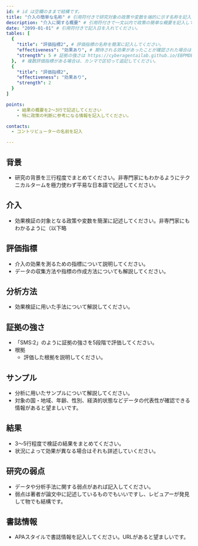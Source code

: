```yaml
---
id: # id は空欄のままで結構です。
title: "介入の簡単な名称" # 引用符付きで研究対象の政策や変数を端的に示す名称を記入してください。
description: "介入に関する概要" # 引用符付きで一文以内で政策の簡単な概要を記入してください。
date: "2099-01-01" # 引用符付きで記入日を入れてください。
tables: [
  {
    "title": "評価指標2", # 評価指標の名称を簡潔に記入してください。
    "effectiveness": "効果あり", # 期待される効果があったことが確認された場合は"効果あり"、期待される効果がなかったり、逆効果だったことが確認された場合は"効果なし"、状況によって効果があったりなかったりする場合は"ミックス"、検出力不足や研究の不備によって結論が出せない場合は"不明" としてください。
    "strength": 5 # 証拠の強さは https://cyberagentailab.github.io/EBPMDB/sms を参照してください。
  },  # 複数評価指標がある場合は、カンマで区切って追記してください。
  {
    "title": "評価指標2",
    "effectiveness": "効果あり",
    "strength": 2
  }
]

points:
    - 結果の概要を2〜3行で記述してください
    - 特に政策の判断に参考になる情報を記入してください。

contacts:
  - コントリビューターの名前を記入

---
```


## 背景 
- 研究の背景を三行程度でまとめてください。非専門家にもわかるようにテクニカルタームを極力使わず平易な日本語で記述してください。

## 介入
- 効果検証の対象となる政策や変数を簡潔に記述してください。非専門家にもわかるように（以下略

## 評価指標
- 介入の効果を測るための指標について説明してください。
- データの収集方法や指標の作成方法についても解説してください。

## 分析方法
- 効果検証に用いた手法について解説してください。

## 証拠の強さ
- 「SMS:2」のように証拠の強さを5段階で評価してください。
- 根拠 
    - 評価した根拠を説明してください。

## サンプル
- 分析に用いたサンプルについて解説してください。
- 対象の国・地域、年齢、性別、経済的状態などデータの代表性が確認できる情報があると望ましいです。

## 結果
- 3〜5行程度で検証の結果をまとめてください。
- 状況によって効果が異なる場合はそれも詳述していください。

## 研究の弱点
- データや分析手法に関する弱点があれば記入してください。
- 弱点は著者が論文中に記述しているものでもいいですし、レビュアーが発見して物でも結構です。

## 書誌情報
- APAスタイルで書誌情報を記入してください。URLがあると望ましいです。